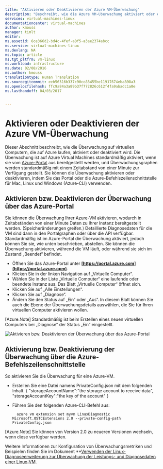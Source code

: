 ```yaml
---
title: "Aktivieren oder Deaktivieren der Azure VM-Überwachung"
description: "Beschreibt, wie die Azure VM-Überwachung aktiviert oder deaktiviert wird"
services: virtual-machines-linux
documentationcenter: virtual-machines
author: kmouss
manager: timlt
editor: 
ms.assetid: 6ce366d2-bd4c-4fef-a8f5-a3ae2374abcc
ms.service: virtual-machines-linux
ms.devlang: NA
ms.topic: article
ms.tgt_pltfrm: vm-linux
ms.workload: infrastructure
ms.date: 02/08/2016
ms.author: kmouss
translationtype: Human Translation
ms.sourcegitcommit: eeb56316b337c90cc83455be11917674eba898a3
ms.openlocfilehash: ffc9a84a3a89b37f772826c612f4fa9abadc1a0e
ms.lasthandoff: 04/03/2017


---
```

# <a name="enable-or-disable-azure-vm-monitoring"></a>Aktivieren oder Deaktivieren der Azure VM-Überwachung
Dieser Abschnitt beschreibt, wie die Überwachung auf virtuellen Computern, die auf Azure laufen, aktiviert oder deaktiviert wird. Die Überwachung ist auf Azure Virtual Machines standardmäßig aktiviert, wenn sie vom [Azure-Portal](https://portal.azure.com) aus bereitgestellt werden, und Überwachungsgraphen werden standardmäßig mit einem Zeitabstand von einer Minute zur Verfügung gestellt. Sie können die Überwachung aktivieren oder deaktivieren, indem Sie das Portal oder die Azure-Befehlszeilenschnittstelle für Mac, Linux und Windows (Azure-CLI) verwenden. 

## <a name="enable--disable-monitoring-through-the-azure-portal"></a>Aktivieren bzw. Deaktivieren der Überwachung über das Azure-Portal
Sie können die Überwachung Ihrer Azure-VM aktivieren, wodurch in Zeitabständen von einer Minute Daten zu Ihrer Instanz bereitgestellt werden. (Speicheränderungen greifen.) Detaillierte Diagnosedaten für die VM sind dann in den Portalgraphen oder über die API verfügbar. Standardmäßig ist im Azure-Portal die Überwachung aktiviert, jedoch können Sie sie, wie unten beschrieben, abstellen. Sie können die Überwachung aktivieren, während die VM läuft, oder während sie sich im Zustand „Beendet“ befindet.

* Öffnen Sie das Azure-Portal unter **[https://portal.azure.com](https://portal.azure.com)**.
* Klicken Sie in der linken Navigation auf „Virtuelle Computer“.
* Wählen Sie in der Liste „Virtuelle Computer“ eine laufende oder beendete Instanz aus. Das Blatt „Virtuelle Computer“ öffnet sich.
* Klicken Sie auf „Alle Einstellungen“.
* Klicken Sie auf „Diagnose“.
* Ändern Sie den Status auf „Ein“ oder „Aus“. In diesem Blatt können Sie auch die Ebene der Überwachungsdetails auswählen, die Sie für Ihren virtuellen Computer aktivieren wollen.

[Azure.Note] Standardmäßig ist beim Erstellen eines neuen virtuellen Computers bei „Diagnose“ der Status „Ein“ eingestellt.

![Aktivieren bzw. Deaktivieren der Überwachung über das Azure-Portal][1]

## <a name="enable--disable-monitoring-with-azure-cli"></a>Aktivierung bzw. Deaktivierung der Überwachung über die Azure-Befehlszeilenschnittstelle
So aktivieren Sie die Überwachung für eine Azure-VM.

* Erstellen Sie eine Datei namens PrivateConfig.json mit dem folgenden Inhalt.
        { "storageAccountName":"the storage account to receive data", "storageAccountKey":"the key of the account" }
* Führen Sie den folgenden Azure-CLI-Befehl aus:
  
        azure vm extension set myvm LinuxDiagnostic Microsoft.OSTCExtensions 2.0 --private-config-path PrivateConfig.json

[Azure.Note] Sie können von Version 2.0 zu neueren Versionen wechseln, wenn diese verfügbar werden. 

Weitere Informationen zur Konfiguration von Überwachungsmetriken und Beispielen finden Sie im Dokument **[Verwenden der Linux-Diagnoseerweiterung zur Überwachung der Leistungs- und Diagnosedaten einer Linux-VM](classic/diagnostic-extension.md?toc=%2fazure%2fvirtual-machines%2flinux%2fclassic%2ftoc.json).

<!--Image references-->
[1]: ./media/vm-monitoring/portal-enable-disable.png



